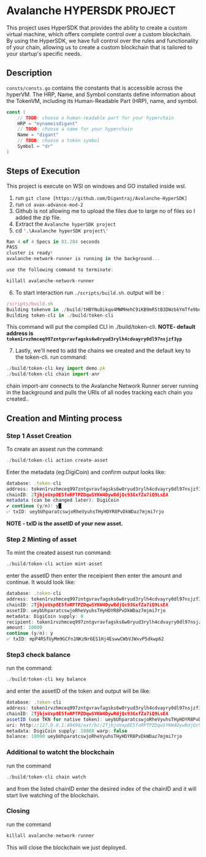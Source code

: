 # Avalanche HYPERSDK PROJECT

This project uses HyperSDK that provides the ability to create a custom virtual machine, which offers complete control over a custom blockchain. By using the HyperSDK, we have full control over the rules and functionality of your chain, allowing us to create a custom blockchain that is tailored to your startup's specific needs. 


## Description 
```consts/consts.go``` contains the constants that is accessible across the hyperVM. The HRP, Name, and Symbol constants define information about the TokenVM, including its Human-Readable Part (HRP), name, and symbol.
```GO
const (
	// TODO: choose a human-readable part for your hyperchain
	HRP = "mynameisdigant"
	// TODO: choose a name for your hyperchain
	Name = "digant"
	// TODO: choose a token symbol
	Symbol = "dr"
)
```

## Steps of Execution
This project is execute on WSl on windows and GO installed inside wsl.<br>
1) run ```git clone [https://github.com/Digantraj/Avalanche-HyperSDK]```
2) run ```cd avax-advance-mod-2```
3) Github is not allowing me to upload the files due to large no of files so I added the zip file.
4) Extract the ```Avalanche hyperSDK project```
5) cd ```'.\Avalanche hyperSDK project\' ```
```javascript
Ran 4 of 4 Specs in 81.284 seconds
PASS
cluster is ready!
avalanche-network-runner is running in the background... 

use the following command to terminate:

killall avalanche-network-runner
```
6) To start interaction run ```./scripts/build.sh```. output will be :
```javascript
/scripts/build.sh
Building tokenvm in ./build/tHBYNu8ikqo4MWMHehC9iKB9mR5tB3DWzbkYmTfe9buWQ5GZ8
Building token-cli in ./build/token-cli
```
This command will put the compiled CLI in ./build/token-cli.
<b>NOTE- default address is ```token1rvzhmceq997zntgvravfagsks6w0ryud3rylh4cdvayry0dl97nsjzf3yp```</b>

7) Lastly, we'll need to add the chains we created and the default key to the token-cli. run command:
```javascript
./build/token-cli key import demo.pk
./build/token-cli chain import-anr
```
chain import-anr connects to the Avalanche Network Runner server running in the background and pulls the URIs of all nodes tracking each chain you created..

## Creation and Minting process
### Step 1 Asset Creation
To create an assest run the command:
```javascript
./build/token-cli action create-asset
```
Enter the metadata (eg:DigiCoin) and confirm
output looks like:
```javascript
database: .token-cli
address: token1rvzhmceq997zntgvravfagsks6w0ryud3rylh4cdvayry0dl97nsjzf3yp
chainID: 2TjbjoVxp8E5foRPTPZDqwSYKW4DywRdjQc93GxfZa7iQ9LsEA
metadata (can be changed later): DigiCoin
✔ continue (y/n): y█
✅ txID: ueybUhparatcswjoRheVyuhsTHyHDYR8PvDkWDaz7mjmi7rjo
```
<b>NOTE - txID is the assetID of your new asset.</b>

### Step 2 Minting of asset
To mint the created assest run command:
```javascript
./build/token-cli action mint-asset
```
enter the assetID then enter the receipient then enter the amount and continue.
It would look like:
```javascript
database: .token-cli
address: token1rvzhmceq997zntgvravfagsks6w0ryud3rylh4cdvayry0dl97nsjzf3yp
chainID: 2TjbjoVxp8E5foRPTPZDqwSYKW4DywRdjQc93GxfZa7iQ9LsEA
assetID: ueybUhparatcswjoRheVyuhsTHyHDYR8PvDkWDaz7mjmi7rjo
metadata: DigiCoin supply: 0
recipient: token1rvzhmceq997zntgvravfagsks6w0ryud3rylh4cdvayry0dl97nsjzf3yp
amount: 10000
continue (y/n): y
✅ txID: mpP4RSfUyMm9GCFn1NKzNr6ES1Hj4EswwCWbVJWxvP5dkwp62
```
### Step3 check balance
run the command:
```javascript
./build/token-cli key balance
```
and enter the assetID of the token and output will be like:
```javascript
database: .token-cli
address: token1rvzhmceq997zntgvravfagsks6w0ryud3rylh4cdvayry0dl97nsjzf3yp
chainID: 2TjbjoVxp8E5foRPTPZDqwSYKW4DywRdjQc93GxfZa7iQ9LsEA
assetID (use TKN for native token): ueybUhparatcswjoRheVyuhsTHyHDYR8PvDkWDaz7mjmi7rjo        
uri: http://127.0.0.1:49498/ext/bc/2TjbjoVxp8E5foRPTPZDqwSYKW4DywRdjQc93GxfZa7iQ9LsEA        
metadata: DigiCoin supply: 10000 warp: false
balance: 10000 ueybUhparatcswjoRheVyuhsTHyHDYR8PvDkWDaz7mjmi7rjo
```

### Additional to watcht the blockchain
run the command 
```javascript
./build/token-cli chain watch
```
and from the listed chainID enter the desired index of the chainID and it will start live watching of the blockchain.

### Closing 
run the command 
```javascript
killall avalanche-network-runner
```
This will close the blockchain we just deployed.
